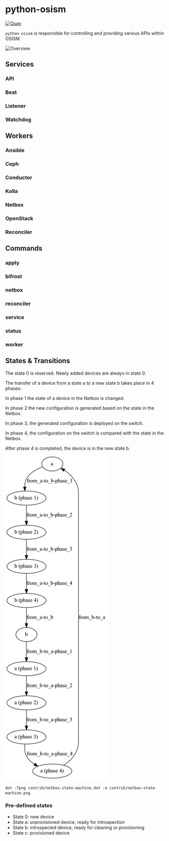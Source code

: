 # python-osism

[![Quay](https://img.shields.io/badge/Quay-osism%2Fosism-blue.svg)](https://quay.io/repository/osism/osism)

``python-osism`` is responsible for controlling and providing various APIs within OSISM.

![Overview](https://raw.githubusercontent.com/osism/python-osism/main/contrib/python-osism.drawio.png)

## Services

### API

### Beat

### Listener

### Watchdog

## Workers

### Ansible

### Ceph

### Conductor

### Kolla

### Netbox

### OpenStack

### Reconciler

## Commands

### apply

### bifrost

### netbox

### reconciler

### service

### status

### worker

## States & Transitions

The state 0 is reserved. Newly added devices are always in state 0.

The transfer of a device from a state a to a new state b takes place in 4 phases.

In phase 1 the state of a device in the Netbox is changed.

In phase 2 the new configuration is generated based on the state in the Netbox.

In phase 3, the generated configuration is deployed on the switch.

In phase 4, the configuration on the switch is compared with the state in the Netbox.

After phase 4 is completed, the device is in the new state b.

![Netbox state machine](./contrib/netbox-state-machine.png)

```
dot -Tpng contrib/netbox-state-machine.dot -o contrib/netbox-state-machine.png
```

### Pre-defined states

* State 0: new device
* State a: unprovisioned device, ready for introspection
* State b: introspected device, ready for cleaning or provisioning
* State c: provisioned device
